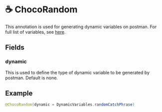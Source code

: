 # ☕️ ChocoRandom

This annotation is used for generating dynamic variables on postman. For full list of 
variables, see [here](https://learning.postman.com/docs/writing-scripts/script-references/variables-list/).

## Fields
### dynamic
This is used to define the type of dynamic variable to be generated by postman. Default is none.

## Example

```java
@ChocoRandom(dynamic = DynamicVariables.randomCatchPhrase)
```
